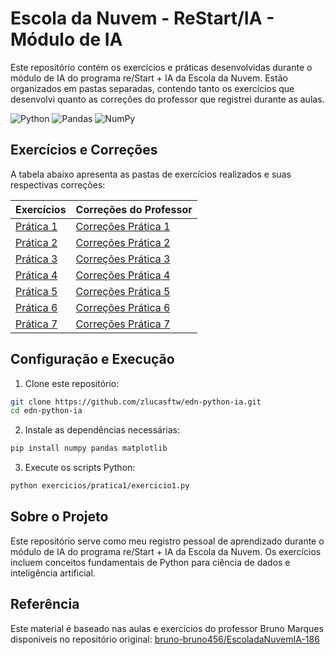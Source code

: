 # Escola da Nuvem - ReStart/IA - Módulo de IA

Este repositório contém os exercícios e práticas desenvolvidas durante o módulo de IA do programa re/Start + IA da Escola da Nuvem. Estão organizados em pastas separadas, contendo tanto os exercícios que desenvolvi quanto as correções do professor que registrei durante as aulas.

![Python](https://img.shields.io/badge/Python-3776AB?style=for-the-badge&logo=python&logoColor=white)
![Pandas](https://img.shields.io/badge/Pandas-150458?style=for-the-badge&logo=pandas&logoColor=white)
![NumPy](https://img.shields.io/badge/NumPy-013243?style=for-the-badge&logo=numpy&logoColor=white)

## Exercícios e Correções

A tabela abaixo apresenta as pastas de exercícios realizados e suas respectivas correções:

| Exercícios | Correções do Professor |
|------------|------------------------|
| [Prática 1](./exercicios/pratica1/) | [Correções Prática 1](./correcoes/pratica1/) |
| [Prática 2](./exercicios/pratica2/) | [Correções Prática 2](./correcoes/pratica2/) |
| [Prática 3](./exercicios/pratica3/) | [Correções Prática 3](./correcoes/pratica3/) |
| [Prática 4](./exercicios/pratica4/) | [Correções Prática 4](./correcoes/pratica4/) |
| [Prática 5](./exercicios/pratica5/) | [Correções Prática 5](./correcoes/pratica5/) |
| [Prática 6](./exercicios/pratica6/) | [Correções Prática 6](./correcoes/pratica6/) |
| [Prática 7](./exercicios/pratica7/) | [Correções Prática 7](./correcoes/pratica7/) |

## Configuração e Execução

1. Clone este repositório:
```bash
git clone https://github.com/zlucasftw/edn-python-ia.git
cd edn-python-ia
```

2. Instale as dependências necessárias:
```bash
pip install numpy pandas matplotlib
```

3. Execute os scripts Python:
```bash
python exercicios/pratica1/exercicio1.py
```

## Sobre o Projeto

Este repositório serve como meu registro pessoal de aprendizado durante o módulo de IA do programa re/Start + IA da Escola da Nuvem. Os exercícios incluem conceitos fundamentais de Python para ciência de dados e inteligência artificial.

## Referência

Este material é baseado nas aulas e exercícios do professor Bruno Marques disponíveis no repositório original: [bruno-bruno456/EscoladaNuvemIA-186](https://github.com/bruno-bruno456/EscoladaNuvemIA-186)
